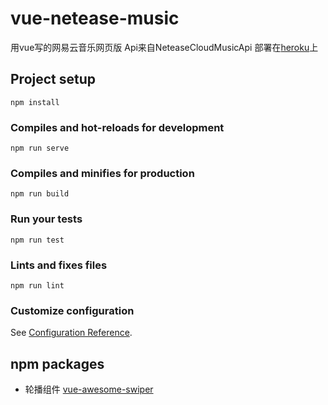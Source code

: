 # vue-netease-music
用vue写的网易云音乐网页版
Api来自NeteaseCloudMusicApi
部署在[heroku](https://netease-music-api.herokuapp.com)上

## Project setup
```
npm install
```

### Compiles and hot-reloads for development
```
npm run serve
```

### Compiles and minifies for production
```
npm run build
```

### Run your tests
```
npm run test
```

### Lints and fixes files
```
npm run lint
```

### Customize configuration
See [Configuration Reference](https://cli.vuejs.org/config/).


## npm packages
- 轮播组件 [vue-awesome-swiper](https://www.npmjs.com/package/vue-awesome-swiper)